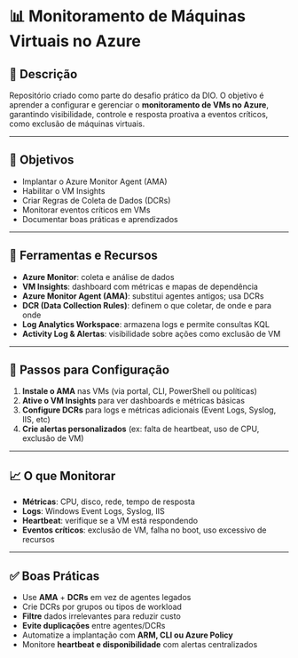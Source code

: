 # 📊 Monitoramento de Máquinas Virtuais no Azure

## 📌 Descrição

Repositório criado como parte do desafio prático da DIO. O objetivo é aprender a configurar e gerenciar o **monitoramento de VMs no Azure**, garantindo visibilidade, controle e resposta proativa a eventos críticos, como exclusão de máquinas virtuais.

---

## 🎯 Objetivos

- Implantar o Azure Monitor Agent (AMA)
- Habilitar o VM Insights
- Criar Regras de Coleta de Dados (DCRs)
- Monitorar eventos críticos em VMs
- Documentar boas práticas e aprendizados

---

## 🔧 Ferramentas e Recursos

- **Azure Monitor**: coleta e análise de dados
- **VM Insights**: dashboard com métricas e mapas de dependência
- **Azure Monitor Agent (AMA)**: substitui agentes antigos; usa DCRs
- **DCR (Data Collection Rules)**: definem o que coletar, de onde e para onde
- **Log Analytics Workspace**: armazena logs e permite consultas KQL
- **Activity Log & Alertas**: visibilidade sobre ações como exclusão de VM

---

## 🚀 Passos para Configuração

1. **Instale o AMA** nas VMs (via portal, CLI, PowerShell ou políticas)
2. **Ative o VM Insights** para ver dashboards e métricas básicas
3. **Configure DCRs** para logs e métricas adicionais (Event Logs, Syslog, IIS, etc)
4. **Crie alertas personalizados** (ex: falta de heartbeat, uso de CPU, exclusão de VM)

---

## 📈 O que Monitorar

- **Métricas**: CPU, disco, rede, tempo de resposta
- **Logs**: Windows Event Logs, Syslog, IIS
- **Heartbeat**: verifique se a VM está respondendo
- **Eventos críticos**: exclusão de VM, falha no boot, uso excessivo de recursos

---

## ✅ Boas Práticas

- Use **AMA** + **DCRs** em vez de agentes legados
- Crie DCRs por grupos ou tipos de workload
- **Filtre** dados irrelevantes para reduzir custo
- **Evite duplicações** entre agentes/DCRs
- Automatize a implantação com **ARM, CLI ou Azure Policy**
- Monitore **heartbeat e disponibilidade** com alertas centralizados
